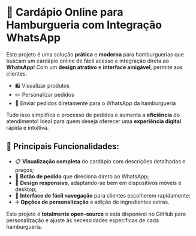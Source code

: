# 🍔 **Cardápio Online para Hamburgueria com Integração WhatsApp**  

Este projeto é uma solução **prática** e **moderna** para hamburguerias que buscam um cardápio online de fácil acesso e integração direta ao **WhatsApp**! Com um **design atrativo** e **interface amigável**, permite aos clientes:

- 🛍️ Visualizar produtos
- ✏️ Personalizar pedidos
- 📲 Enviar pedidos diretamente para o WhatsApp da hamburgueria 

Tudo isso simplifica o processo de pedidos e aumenta a **eficiência** do atendimento! Ideal para quem deseja oferecer uma **experiência digital** rápida e intuitiva.

## 🚀 **Principais Funcionalidades**:

- 📋 **Visualização completa** do cardápio com descrições detalhadas e preços;
- 🔗 **Botão de pedido** que direciona direto ao WhatsApp;
- 📱 **Design responsivo**, adaptando-se bem em dispositivos móveis e desktop;
- 🧭 **Interface de fácil navegação** para clientes escolherem rapidamente;
- ➕ **Opções de personalização** e adição de ingredientes extras.

Este projeto é **totalmente open-source** e está disponível no GitHub para personalização e ajuste às necessidades específicas de cada hamburgueria.
